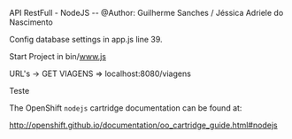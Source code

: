 API RestFull - NodeJS -- @Author: Guilherme Sanches / Jéssica Adriele do Nascimento

Config database settings in app.js line 39.

Start Project in bin/www.js

URL's -> GET VIAGENS => localhost:8080/viagens

Teste

The OpenShift `nodejs` cartridge documentation can be found at:

http://openshift.github.io/documentation/oo_cartridge_guide.html#nodejs

